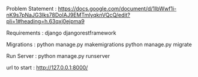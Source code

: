 Problem Statement : https://docs.google.com/document/d/1IbWwf1i-nK9s7pNaJG3Iks78DoIAJ9EMTmlyqknVQcQ/edit?pli=1#heading=h.63qxj0ejpma9

Requirements : 
  django
  djangorestframework

Migrations :
  python manage.py makemigrations
  python manage.py migrate

Run Server :
  python manage.py runserver 

url to start :
  http://127.0.0.1:8000/
